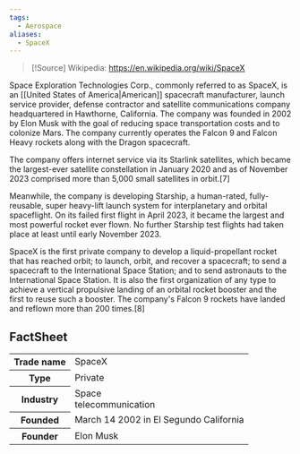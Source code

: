 ```yaml
---
tags:
  - Aerospace
aliases:
  - SpaceX
---
```

>[!Source]
>Wikipedia: https://en.wikipedia.org/wiki/SpaceX

Space Exploration Technologies Corp., commonly referred to as SpaceX, is an [[United States of America|American]] spacecraft manufacturer, launch service provider, defense contractor and satellite communications company headquartered in Hawthorne, California. The company was founded in 2002 by Elon Musk with the goal of reducing space transportation costs and to colonize Mars. The company currently operates the Falcon 9 and Falcon Heavy rockets along with the Dragon spacecraft.

The company offers internet service via its Starlink satellites, which became the largest-ever satellite constellation in January 2020 and as of November 2023 comprised more than 5,000 small satellites in orbit.[7]

Meanwhile, the company is developing Starship, a human-rated, fully-reusable, super heavy-lift launch system for interplanetary and orbital spaceflight. On its failed first flight in April 2023, it became the largest and most powerful rocket ever flown. No further Starship test flights had taken place at least until early November 2023.

SpaceX is the first private company to develop a liquid-propellant rocket that has reached orbit; to launch, orbit, and recover a spacecraft; to send a spacecraft to the International Space Station; and to send astronauts to the International Space Station. It is also the first organization of any type to achieve a vertical propulsive landing of an orbital rocket booster and the first to reuse such a booster. The company's Falcon 9 rockets have landed and reflown more than 200 times.[8] 

## FactSheet

<table class = "FactSheet">
<tr><th>Trade name</th><td>SpaceX</td></tr>
<tr><th>Type</th><td>Private</td></tr>
<tr><th>Industry</th><td>Space<br/>telecommunication</td></tr>
<tr><th>Founded</th><td>March 14 2002 in El Segundo California</td></tr>
<tr><th>Founder</th><td>Elon Musk</td></tr>
</table>


